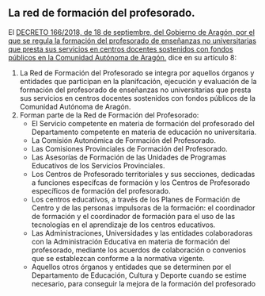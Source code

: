 ## La red de formación del profesorado.



El [DECRETO 166/2018, de 18 de septiembre, del Gobierno de Aragón, por el que se regula la formación del profesorado de enseñanzas no universitarias que presta sus servicios en centros docentes sostenidos con fondos públicos en la Comunidad Autónoma de Aragón.](https://bit.ly/2SgTskC) dice en su artículo 8:

1. La Red de Formación del Profesorado se integra por aquellos órganos y entidades que
participan en la planifcación, ejecución y evaluación de la formación del profesorado de enseñanzas no universitarias que presta sus servicios en centros docentes sostenidos con
fondos públicos de la Comunidad Autónoma de Aragón.
2. Forman parte de la Red de Formación del Profesorado:
    - El Servicio competente en materia de formación del profesorado del Departamento competente en materia de educación no universitaria.
    - La Comisión Autonómica de Formación del Profesorado.
    - Las Comisiones Provinciales de Formación del Profesorado.
    - Las Asesorías de Formación de las Unidades de Programas Educativos de los Servicios
Provinciales.
    - Los Centros de Profesorado territoriales y sus secciones, dedicadas a funciones específcas de formación y los Centros de Profesorado específicos de formación del profesorado.
    - Los centros educativos, a través de los Planes de Formación de Centro y de las personas impulsoras de la formación: el coordinador de formación y el coordinador de formación para el uso de las tecnologías en el aprendizaje de los centros educativos.
    - Las Administraciones, Universidades y las entidades colaboradoras con la Administración Educativa en materia de formación del profesorado, mediante los acuerdos de colaboración o convenios que se establezcan conforme a la normativa vigente.
    - Aquellos otros órganos y entidades que se determinen por el Departamento de Educación, Cultura y Deporte cuando se estime necesario, para conseguir la mejora de la formación del profesorado


